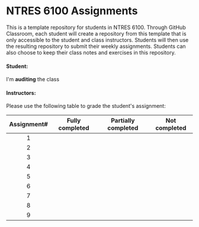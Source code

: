 # NTRES 6100 Assignments

This is a template repository for students in NTRES 6100. Through GitHub Classroom, each student will create a repository from this template that is only accessible to the student and class instructors. Students will then use the resulting repository to submit their weekly assignments. Students can also choose to keep their class notes and exercises in this repository.

#### Student:

I'm **auditing** the class

#### Instructors:

Please use the following table to grade the student's assignment:

| Assignment# | Fully completed | Partially completed | Not completed |
|:-----------:|:---------------:|:-------------------:|:-------------:|
|      1      |                 |                     |               |
|      2      |                 |                     |               |
|      3      |                 |                     |               | Assignment 3: https://mercedesvargas499.github.io/assignment-3-mv499/
|      4      |                 |                     |               |
|      5      |                 |                     |               |
|      6      |                 |                     |               |
|      7      |                 |                     |               |
|      8      |                 |                     |               |
|      9      |                 |                     |               |
